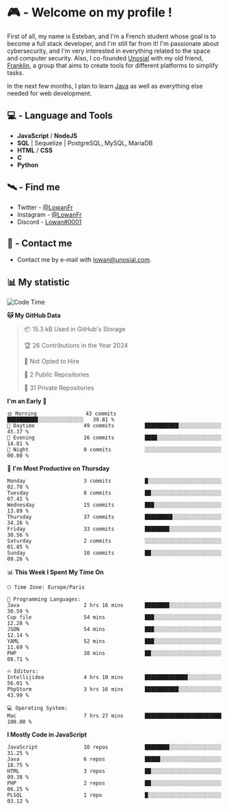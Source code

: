 # 🎮 - Welcome on my profile !
First of all, my name is Esteban, and I'm a French student whose goal is to become a full stack developer, and I'm still far from it!
I'm passionate about cybersecurity, and I'm very interested in everything related to the space and computer security.
Also, I co-founded [Unosial](https://github.com/Unosial) with my old friend, [Franklin](https://github.com/AbaFranklin/), a group that aims to create tools for different platforms to simplify tasks. 

In the next few months, I plan to learn [Java](https://www.java.com/) as well as everything else needed for web development.




## 💻 - Language and Tools
- **JavaScript** / **NodeJS**
- **SQL** | Sequelize | PostgreSQL, MySQL, MariaDB
- **HTML** / **CSS**
- **C**
- **Python**

## 🛰️ - Find me

 - Twitter - [@LowanFr](https://twitter.com/LowanFr/)
 - Instagram - [@LowanFr](https://instagram.com/LowanFr)
 - Discord -  [Lowan#0001](https://unosial.bio/Lowan)
 
## 📡 - Contact me
 - Contact me by e-mail with [lowan@unosial.com](mailto:lowan@unosial.com).

## 📊 My statistic
<!--START_SECTION:waka-->
![Code Time](http://img.shields.io/badge/Code%20Time-739%20hrs%2052%20mins-blue)

**🐱 My GitHub Data** 

> 📦 15.3 kB Used in GitHub's Storage 
 > 
> 🏆 26 Contributions in the Year 2024
 > 
> 🚫 Not Opted to Hire
 > 
> 📜 2 Public Repositories 
 > 
> 🔑 31 Private Repositories 
 > 
**I'm an Early 🐤** 

```text
🌞 Morning                43 commits          ██████████░░░░░░░░░░░░░░░   39.81 % 
🌆 Daytime                49 commits          ███████████░░░░░░░░░░░░░░   45.37 % 
🌃 Evening                16 commits          ████░░░░░░░░░░░░░░░░░░░░░   14.81 % 
🌙 Night                  0 commits           ░░░░░░░░░░░░░░░░░░░░░░░░░   00.00 % 
```
📅 **I'm Most Productive on Thursday** 

```text
Monday                   3 commits           █░░░░░░░░░░░░░░░░░░░░░░░░   02.78 % 
Tuesday                  8 commits           ██░░░░░░░░░░░░░░░░░░░░░░░   07.41 % 
Wednesday                15 commits          ███░░░░░░░░░░░░░░░░░░░░░░   13.89 % 
Thursday                 37 commits          █████████░░░░░░░░░░░░░░░░   34.26 % 
Friday                   33 commits          ████████░░░░░░░░░░░░░░░░░   30.56 % 
Saturday                 2 commits           ░░░░░░░░░░░░░░░░░░░░░░░░░   01.85 % 
Sunday                   10 commits          ██░░░░░░░░░░░░░░░░░░░░░░░   09.26 % 
```


📊 **This Week I Spent My Time On** 

```text
🕑︎ Time Zone: Europe/Paris

💬 Programming Languages: 
Java                     2 hrs 16 mins       ████████░░░░░░░░░░░░░░░░░   30.59 % 
Cup file                 54 mins             ███░░░░░░░░░░░░░░░░░░░░░░   12.28 % 
JSON                     54 mins             ███░░░░░░░░░░░░░░░░░░░░░░   12.14 % 
YAML                     52 mins             ███░░░░░░░░░░░░░░░░░░░░░░   11.69 % 
PHP                      38 mins             ██░░░░░░░░░░░░░░░░░░░░░░░   08.71 % 

🔥 Editors: 
Intellijidea             4 hrs 10 mins       ██████████████░░░░░░░░░░░   56.01 % 
PhpStorm                 3 hrs 16 mins       ███████████░░░░░░░░░░░░░░   43.99 % 

💻 Operating System: 
Mac                      7 hrs 27 mins       █████████████████████████   100.00 % 
```

**I Mostly Code in JavaScript** 

```text
JavaScript               10 repos            ████████░░░░░░░░░░░░░░░░░   31.25 % 
Java                     6 repos             █████░░░░░░░░░░░░░░░░░░░░   18.75 % 
HTML                     3 repos             ██░░░░░░░░░░░░░░░░░░░░░░░   09.38 % 
PHP                      2 repos             ██░░░░░░░░░░░░░░░░░░░░░░░   06.25 % 
PLSQL                    1 repo              █░░░░░░░░░░░░░░░░░░░░░░░░   03.12 % 
```




<!--END_SECTION:waka-->
